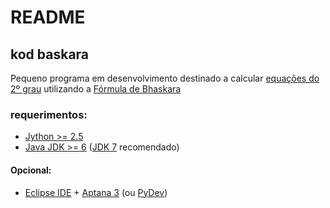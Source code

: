 README
======
kod baskara
------------------
Pequeno programa em desenvolvimento destinado a calcular [equações do 2º grau](http://pt.wikipedia.org/wiki/Equa%C3%A7%C3%A3o_quadr%C3%A1tica "Equação quadrática") utilizando a [Fórmula de Bhaskara](http://pt.wikipedia.org/wiki/F%C3%B3rmula_de_Bhaskara#F.C3.B3rmula "Fórmula de Bhaskara")

### requerimentos:

- [Jython >= 2.5](http://www.jython.org/downloads.html "Jython")
- [Java JDK >= 6](http://www.oracle.com/technetwork/java/javase/downloads/index.html "Java SE") ([JDK 7](http://www.oracle.com/technetwork/java/javase/downloads/java-se-jdk-7-download-432154.html "JDK 7 Download") recomendado)

#### Opcional:

- [Eclipse IDE](http://www.eclipse.org/downloads/ "Eclipse") + [Aptana 3](http://www.aptana.com/products/studio3/download "Aptana") (ou [PyDev](http://pydev.org/download.html "PyDev"))